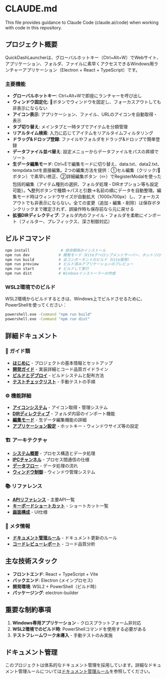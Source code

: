 # CLAUDE.md

This file provides guidance to Claude Code (claude.ai/code) when working with code in this repository.

## プロジェクト概要

QuickDashLauncherは、グローバルホットキー（Ctrl+Alt+W）でWebサイト、アプリケーション、フォルダ、ファイルに素早くアクセスできるWindows用ランチャーアプリケーション（Electron + React + TypeScript）です。

### 主要機能
- **グローバルホットキー**: Ctrl+Alt+Wで即座にランチャーを呼び出し
- **ウィンドウ固定化**: 📌ボタンでウィンドウを固定し、フォーカスアウトしても非表示にならない
- **アイコン表示**: アプリケーション、ファイル、URLのアイコンを自動取得・表示
- **タブ切り替え**: メインタブと一時タブでアイテムを分類管理
- **リアルタイム検索**: 入力に応じてアイテムをリアルタイムフィルタリング
- **ドラッグ&ドロップ登録**: ファイルやフォルダをドラッグ&ドロップで簡単登録
- **データファイル並べ替え**: 設定メニューからデータファイルをパスの昇順でソート
- **生データ編集モード**: Ctrl+Eで編集モードに切り替え、data.txt、data2.txt、tempdata.txtを直接編集。2つの編集方法を提供：①セル編集（クリック/📝ボタン）で素早い修正、②詳細編集ボタン（✏️）でRegisterModalを使った包括的編集（アイテム種別の選択、フォルダ処理・DIRオプション等も設定可能）。🔤整列ボタンで種類→パスと引数→名前の順にデータを自動整理。編集モード時はウィンドウサイズが自動拡大（1000x700px）し、フォーカスアウトでも非表示にならない。全ての変更（追加・編集・削除）は保存ボタンクリックまで確定されず、誤操作時も保存前なら元に戻せる
- **拡張DIRディレクティブ**: フォルダ内のファイル・フォルダを柔軟にインポート（フィルター、プレフィックス、深さ制御対応）

## ビルドコマンド

```bash
npm install              # 依存関係のインストール
npm run dev             # 開発モード（Viteデベロップメントサーバー、ホットリロード付き）
npm run build           # 全コンポーネントのビルド（Vite使用）
npm run preview         # ビルド済みアプリケーションのプレビュー
npm run start           # ビルドして実行
npm run dist            # Windowsインストーラーの作成
```

### WSL2環境でのビルド

WSL2環境からビルドするときは、Windows上でビルドさせるために、PowerShellを使ってください：

```bash
powershell.exe -Command "npm run build"
powershell.exe -Command "npm run dist"
```

## 詳細ドキュメント

### 📖 ガイド類
- **[はじめに](docs/guides/getting-started.md)** - プロジェクトの基本情報とセットアップ
- **[開発ガイド](docs/guides/development.md)** - 実装詳細とコード品質ガイドライン
- **[ビルドとデプロイ](docs/guides/build-and-deploy.md)** - ビルドシステムと配布方法
- **[テストチェックリスト](docs/guides/testing.md)** - 手動テストの手順

### ⚙️ 機能詳細
- **[アイコンシステム](docs/features/icon-system.md)** - アイコン取得・管理システム
- **[DIRディレクティブ](docs/features/dir-directive.md)** - フォルダ内容のインポート機能
- **[編集モード](docs/features/edit-mode.md)** - 生データ編集機能の詳細
- **[アプリケーション設定](docs/features/app-settings.md)** - ホットキー・ウィンドウサイズ等の設定

### 🏗️ アーキテクチャ
- **[システム概要](docs/architecture/overview.md)** - プロセス構造とデータ処理
- **[IPCチャンネル](docs/architecture/ipc-channels.md)** - プロセス間通信の仕様
- **[データフロー](docs/architecture/data-flow.md)** - データ処理の流れ
- **[ウィンドウ制御](docs/architecture/window-control.md)** - ウィンドウ管理システム

### 📚 リファレンス
- **[APIリファレンス](docs/reference/api-reference.md)** - 主要API一覧
- **[キーボードショートカット](docs/reference/keyboard-shortcuts.md)** - ショートカット一覧
- **[画面構成](docs/reference/screen-list.md)** - UI仕様

### 📝 メタ情報
- **[ドキュメント管理ルール](docs/meta/documentation-rules.md)** - ドキュメント更新のルール
- **[コードレビューレポート](docs/meta/code-review-report.md)** - コード品質分析

## 主な技術スタック

- **フロントエンド**: React + TypeScript + Vite
- **バックエンド**: Electron (メインプロセス)
- **開発環境**: WSL2 + PowerShell（ビルド時）
- **パッケージング**: electron-builder

## 重要な制約事項

1. **Windows専用アプリケーション** - クロスプラットフォーム非対応
2. **WSL2環境でのビルド時**: PowerShellコマンドを使用する必要がある
3. **テストフレームワーク未導入** - 手動テストのみ実施

## ドキュメント管理

このプロジェクトは体系的なドキュメント管理を採用しています。詳細なドキュメント管理ルールについては[ドキュメント管理ルール](docs/meta/documentation-rules.md)を参照してください。